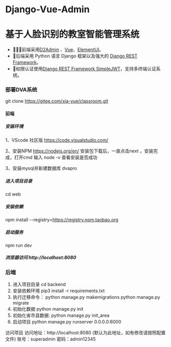 # Django-Vue-Admin

# 基于人脸识别的教室智能管理系统


* 🧑‍🤝‍🧑前端采用[D2Admin](https://github.com/d2-projects/d2-admin) 、[Vue](https://cn.vuejs.org/)、[ElementUI](https://element.eleme.cn/)。
* 👭后端采用 Python 语言 Django 框架以及强大的 [Django REST Framework](https://pypi.org/project/djangorestframework)。
* 👫权限认证使用[Django REST Framework SimpleJWT](https://pypi.org/project/djangorestframework-simplejwt)，支持多终端认证系统。

### 部署DVA系统

git clone https://gitee.com/xia-yue/classroom.git

#### 前端

##### 安装环境

1、VScode 社区版
https://code.visualstudio.com/

2、安装NPM
https://nodejs.org/en/
安装包下载后，一直点击next ，安装完成，打开cmd 输入 node -v 查看安装是否成功

3、安装mysql并新建数据库
dvapro

##### 进入项目目录

cd web

##### 安装依赖

npm install --registry=https://registry.npm.taobao.org

##### 启动服务

npm run dev

##### 浏览器访问 http://localhost:8080

### 后端

1. 进入项目目录 cd backend
2. 安装依赖环境
   pip3 install -r requirements.txt
3. 执行迁移命令：
   python manage.py makemigrations
   python manage.py migrate
4. 初始化数据
   python manage.py init
5. 初始化省市县数据:
   python manage.py init_area
6. 启动项目
   python manage.py runserver 0.0.0.0:8000

访问项目
访问地址：http://localhost:8080 (默认为此地址，如有修改请按照配置文件)
账号：superadmin 密码：admin12345
